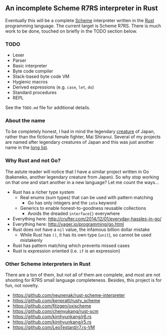 ## An incomplete Scheme R7RS interpreter in Rust

Eventually this will be a complete [Scheme](http://scheme-reports.org) interpreter written in the [Rust](http://rust-lang.org) programming language. The current target is Scheme R7RS. There is much work to be done, touched on briefly in the TODO section below.

### TODO

* Lexer
* Parser
* Basic interpreter
* Byte code compiler
* Stack-based byte code VM
* Hygienic macros
* Derived expressions (e.g. `case`, `let`, `do`)
* Standard procedures
* REPL

See the `TODO.md` file for additional details.

### About the name

To be completely honest, I had in mind the legendary [creature](http://en.wikipedia.org/wiki/Shiranui_(optical_phenomenon)) of Japan, rather than the fictional female fighter, Mai Shiranui. Several of my projects are named after legendary creatures of Japan and this was just another name in the [long list](http://en.wikipedia.org/wiki/List_of_legendary_creatures_from_Japan).

### Why Rust and not Go?

The astute reader will notice that I have a similar project written in Go (bakeneko, another legendary creature from Japan). So why stop working on that one and start another in a new language? Let me count the ways...

* Rust has a richer type system
    * Real enums (sum types) that can be used with pattern matching
        * Go has only integers and the `iota` keyword
    * Generics to enable honest-to-goodness reusable collections
        * Avoids the dreaded `interface{}` everywhere
* Everything here: http://crufter.com/2014/12/01/everyday-hassles-in-go/
* Everything here: http://yager.io/programming/go.html
* Rust does not have a `nil` value, the infamous billion dollar mistake
    * While Rust has `()`, it has its own type (`unit`), so cannot be used mistakenly
* Rust has pattern matching which prevents missed cases
* Rust is expression oriented (i.e. `if` is an expression)

### Other Scheme interpreters in Rust

There are a ton of them, but not all of them are complete, and most are not shooting for R7RS small language completeness. Besides, this project is for fun, not novelty.

* https://github.com/neunenak/rust-scheme-interpreter
* https://github.com/kenpratt/rusty_scheme
* https://github.com/fitzgen/oxischeme
* https://github.com/chenyukang/rust-scm
* https://github.com/kimhyunkang/r6.rs
* https://github.com/kimhyunkang/r5.rs
* https://github.com/LeoTestard/r7.rs-VM
